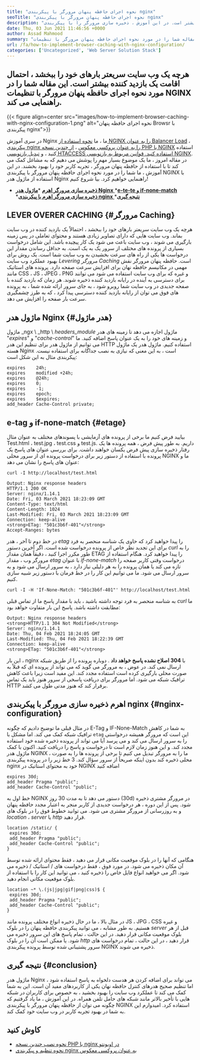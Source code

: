```yaml
---
title: "نحوه اجرای حافظه پنهان مرورگر با پیکربندی nginx" 
seoTitle: "نحوه اجرای حافظه پنهان مرورگر با پیکربندی nginx" 
description: "هرچه یک وب سایت سریعتر بارهای خود را ببخشد ، احتمال اقامت یک بازدید کننده بیشتر است. در این آموزش ، ذخیره سازی مرورگر را با پیکربندی NGINX پیاده سازی خواهیم کرد." 
date: Thu, 03 Jun 2021 11:46:56 +0000
author: Assad Mahmood
summary: "هرچه یک وب سایت سریعتر بارهای خود را ببخشد ، احتمال اقامت یک بازدید کننده بیشتر است. این مقاله شما را در مورد نحوه اجرای حافظه پنهان مرورگر با تنظیمات NGINX راهنمایی می کند." 
url: /fa/how-to-implement-browser-caching-with-nginx-configuration/
categories: ['Uncategorized', 'Web Server Solution Stack']
---
```


## هرچه یک وب سایت سریعتر بارهای خود را ببخشد ، احتمال اقامت یک بازدید کننده بیشتر است. این مقاله شما را در مورد نحوه اجرای حافظه پنهان مرورگر با تنظیمات NGINX راهنمایی می کند.

{{< figure align=center src="images/how-to-implement-browser-caching-with-nginx-configuration-1.png" alt="نحوه اجرای حافظه پنهان Browsr با پیکربندی nginx">}}

در سری آموزش Nginx ما ، ما [نحوه استفاده از NGINX را به عنوان Balancer Load][1] ، [پیکربندی nginx را به عنوان پروکسی معکوس][2] ، [از چندین نسخه PHP با NGINX][3] استفاده کنید ، و [تبدیل بازنویسی HTACCESS استفاده کنید. قوانین مربوط به بازنویسی NGINX][4]. در مقاله امروز ، ما یک موضوع بسیار مهم را پوشش می دهیم که به مشاغل کمک می کند تا با استفاده از حافظه پنهان مرورگر ، تجربه کاربر خود را بهبود بخشند. در این آموزش ، ما شما را در مورد نحوه اجرای حافظه پنهان مرورگر با پیکربندی NGINX با استفاده از ماژول هدر Nginx راهنمایی خواهیم کرد. بیا شروع کنیم!
  * **[ذخیره سازی مرورگر اهرم][5]**
  *[**ماژول هدر Nginx** ][6]
  *[**e-te-te و if-none-match** ][7]
  *[**ذخیره سازی مرورگر اهرم با پیکربندی nginx** ][8]
  *[**نتیجه گیری** ][9]

## LEVER OVERER CACHING   {#مرورگر Caching}
هرچه یک وب سایت سریعتر بارهای خود را ببخشد ، احتمالاً یک بازدید کننده در وب سایت بماند. وب سایت هایی که دارای تصاویر زیادی هستند و محتوای تعاملی در پس زمینه بارگیری می شوند ، وب سایت باعث می شود یک کار پیچیده باشد. این شامل درخواست بسیاری از پرونده های مختلف از سرور یک به یک است. به حداقل رساندن مقدار این درخواست ها یکی از راه های سرعت بخشیدن به وب سایت شما است.
یک روش برای بهبود عملکرد وب سایت _Levering مرورگر Caching_ است. حافظه پنهان مرورگر نقش مهمی در مکانیسم حافظه نهان برای افزایش سرعت صفحه دارد. پرونده های استاتیک مانند CSS ، JS ، JPEG ، PNG و غیره که برای وب سایت استفاده می شود می توانند برای دسترسی به آینده در رایانه بازدید کننده ذخیره شوند. هر زمان که بازدید کننده با صفحه جدیدی در وب سایت شما روبرو شود ، به جای سرور ارائه شده شما ، به پرونده های فوق می توان از رایانه بازدید کننده دسترسی پیدا کرد ، که به طرز چشمگیری سرعت بار صفحه را افزایش می دهد.

## ماژول هدر Nginx   {#هدر ماژول}
ماژول _ngx \ _http \ _headers_module_ ماژول اجازه می دهد تا زمینه های هدر "_expires_" و "_cache-control_" و زمینه های خود را به یک عنوان پاسخ اضافه کنید. ما می توانیم از ماژول هدر برای تنظیم این هدر HTTP استفاده کنیم. ماژول هدر یک ماژول هسته Nginx است ، به این معنی که نیازی به نصب جداگانه برای استفاده نیست.
پیکربندی مثال به این شکل است:
```
expires    24h;
expires    modified +24h;
expires    @24h;
expires    0;
expires    -1;
expires    epoch;
expires    $expires;
add_header Cache-Control private;
```

## e-tag و if-none-match   {#etage}
بیایید فرض کنیم ما برخی از پرونده های آزمایشی با پسوندهای مختلف به عنوان مثال Test.html ، test.jpg ، test.css و test.js. داریم. به طور پیش فرض ، همه پرونده ها یک رفتار ذخیره سازی پیش فرض یکسان خواهند داشت. برای بررسی عنوان های پاسخ یک پرونده با استفاده از دستور زیر برای درخواست پرونده ای از سرور محلی NGINX ما و عنوان های پاسخ را نشان می دهد:
```
curl -I http://localhost/test.html
```
```
Output: Nginx response headers
HTTP/1.1 200 OK
Server: nginx/1.14.1
Date: Fri, 03 March 2021 18:23:09 GMT
Content-Type: text/html
Content-Length: 1024
Last-Modified: Fri, 03 March 2021 18:23:09 GMT
Connection: keep-alive
<strong>ETag: "501c3b6f-401"</strong>
Accept-Ranges: bytes
```
در خط دوم تا آخر ، هدر _etag_ را پیدا خواهید کرد که حاوی یک شناسه منحصر به فرد برای این تجدید نظر خاص از پرونده درخواست شده است. اگر آخرین دستور _curl_ را به طور مکرر اجرا کنید ، دقیقاً همان مقدار ETAG را پیدا خواهید کرد.
هنگام استفاده از مرورگر وب ، مقدار _etag_ با عنوان _if-none-match_ درخواست وقتی کاربر صفحه را تازه می کند یا همان پرونده را به هر دلیلی نیاز دارد ، به سرور ارسال می شود و به سرور ارسال می شود.
ما می توانیم این کار را در خط فرمان با دستور زیر شبیه سازی کنیم.
```
curl -I -H 'If-None-Match: "501c3b6f-401"' http://localhost/test.html
```
به شناسه منحصر به فرد توجه داشته باشید ، باید با مقدار پاسخ ما از تماس قبلی _curl_ ما مطابقت داشته باشد. پاسخ این بار متفاوت خواهد بود:
```
Output: Nginx response headers
<strong>HTTP/1.1 304 Not Modified</strong>
Server: nginx/1.14.1
Date: Thu, 04 Feb 2021 18:24:05 GMT
Last-Modified: Thu, 04 Feb 2021 18:22:39 GMT
Connection: keep-alive
<strong>ETag: "501c3b6f-401"</strong>
```
این بار ، nginx با **304 اصلاح نشده پاسخ خواهد داد** . دوباره پرونده را از طریق شبکه ارسال نمی کند. در عوض ، به مرورگر می گوید که می تواند از پرونده ای که قبلاً به صورت محلی بارگیری کرده است استفاده مجدد کند. این مفید است زیرا باعث کاهش ترافیک شبکه می شود. اما مرورگر برای دریافت پاسخی از سرور هنوز باید یک تماس HTTP برقرار کند که هنوز مدتی طول می کشد.

## اهرم ذخیره سازی مرورگر با پیکربندی nginx   {#nginx-configuration}
در مثال قبلی ما توضیح دادیم که چگونه E-Tag و IF-None-Match به شما در کاهش ترافیک شبکه کمک می کند. اما مشکل با `etag` این است که مرورگر همیشه درخواستی را به سرور ارسال می کند و می پرسد آیا می تواند از پرونده ذخیره شده خود استفاده مجدد کند. و این هنوز زمان لازم است تا درخواست و پاسخ را دریافت کنید.
اکنون با کمک ماژول هدر NGINX ، ما را به مرورگر تبدیل می کنیم تا برخی از پرونده ها را به صورت محلی ذخیره کند بدون اینکه صریحاً از سرور سؤال کند.
3 خط زیر را در پرونده پیکربندی nginx خود به محتوای استاتیک در NGINX اضافه کنید
```
expires 30d;
add_header Pragma "public";
add_header Cache-Control "public";
```
خط اول به NGINX دستور می دهد تا به مدت 30 روز (30d) در مرورگر مشتری ذخیره شود. پس از این دوره ، هر درخواست جدیدی از کاربر منجر به اعتبار مجدد حافظه پنهان و به روزرسانی از مرورگر مشتری می شود.
می توانید خطوط فوق را در بلوک های _location_ ، _server_ یا _http_ قرار دهید.
```
location /static/ {
 expires 30d;
 add_header Pragma "public";
 add_header Cache-Control "public";
}
```
هنگامی که آنها را در بلوک موقعیت مکانی قرار می دهید ، فقط محتوای ارائه شده توسط آن مکان ذخیره می شود. در مورد فوق ، فقط درخواست های / استاتیک / ذخیره می شود.
اگر می خواهید انواع فایل خاص را ذخیره کنید ، می توانید این کار را با استفاده از بلوک موقعیت مکانی انجام دهید.
```
location ~* \.(js|jpg|gif|png|css)$ {
 expires 30d;
 add_header Pragma "public";
 add_header Cache-Control "public";
}

```
در مثال بالا ، ما در حال ذخیره انواع مختلف پرونده مانند JS ، JPG ، CSS و غیره هستیم.
به طور مشابه ، می توانید پیکربندی حافظه پنهان را در بلوک _server_ قبل از هر بلوک موقعیت مکانی قرار دهید. در این حالت ، تمام پاسخ های این سرور ذخیره می شود. یا ممکن است آن را در بلوک _http_ قرار دهید ، در این حالت ، تمام درخواست های سرور پشتیبانی شده توسط پرونده پیکربندی NGINX ذخیره می شوند.

## نتیجه گیری   {#conclusion}
ماژول هدر Nginx می تواند برای اضافه کردن هر هدست دلخواه به پاسخ استفاده شود ، اما تنظیم صحیح هدرهای کنترل حافظه نهان یکی از کاربردهای مفید آن است. این به شما کمک می کند تا عملکرد وب سایت را بهبود بخشید ، به خصوص برای کاربران در شبکه هایی با تأخیر بالاتر مانند شبکه های حامل تلفن همراه. در این آموزش ، ما یاد گرفتیم که چگونه می توان از حافظه پنهان مرورگر با پیکربندی NGINX استفاده کرد. امیدوارم این به شما در بهبود تجربه کاربر در وب سایت خود کمک کند.

## کاوش کنید
  * [نحوه نصب چندین نسخه PHP با nginx در اوبونتو][3]
  * [نحوه تنظیم و پیکربندی nginx به عنوان پروکسی معکوس][2]

  
[1]: https://blog.containerize.com/web-server-solution-stack/how-to-use-nginx-as-load-balancer-for-your-application/
[2]: https://blog.containerize.com/web-server-solution-stack/how-to-setup-and-configure-nginx-as-reverse-proxy/
[3]: https://blog.containerize.com/web-server-solution-stack/how-to-install-multiple-php-versions-with-nginx-on-ubuntu/
[4]: https://blog.containerize.com/web-server-solution-stack/how-to-convert-htaccess-rewrite-rules-to-nginx-rewrite-directives/
[5]: #browser-caching
[6]: #header-module
[7]: #etag
[8]: #nginx-configuration
[9]: #conclusion
